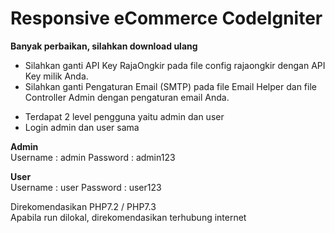 # Responsive eCommerce CodeIgniter

<b>Banyak perbaikan, silahkan download ulang</b>

- Silahkan ganti API Key RajaOngkir pada file config rajaongkir dengan API Key milik Anda.
- Silahkan ganti Pengaturan Email (SMTP) pada file Email Helper dan file Controller Admin dengan pengaturan email Anda.
+ Terdapat 2 level pengguna yaitu admin dan user
+ Login admin dan user sama

<b>Admin</b><br>
Username : admin
Password : admin123

<b>User</b><br>
Username : user
Password : user123

Direkomendasikan PHP7.2 / PHP7.3 <br>
Apabila run dilokal, direkomendasikan terhubung internet

